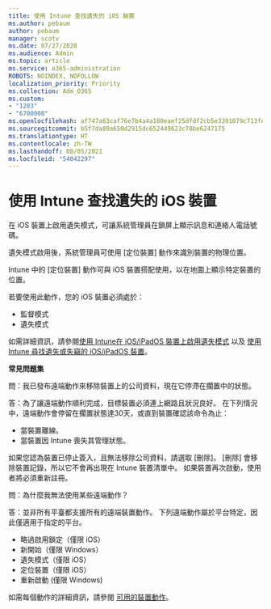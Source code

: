 ```yaml
---
title: 使用 Intune 查找遺失的 iOS 裝置
ms.author: pebaum
author: pebaum
manager: scotv
ms.date: 07/27/2020
ms.audience: Admin
ms.topic: article
ms.service: o365-administration
ROBOTS: NOINDEX, NOFOLLOW
localization_priority: Priority
ms.collection: Adm_O365
ms.custom:
- "1283"
- "6700008"
ms.openlocfilehash: af747a63caf76e7b4a4a180eaef25dfdf2cb5e3391079c713fe0e413198efb15
ms.sourcegitcommit: b5f7da89a650d2915dc652449623c78be6247175
ms.translationtype: HT
ms.contentlocale: zh-TW
ms.lasthandoff: 08/05/2021
ms.locfileid: "54042297"
---
```

# <a name="locating-lost-ios-devices-with-intune"></a>使用 Intune 查找遺失的 iOS 裝置

在 iOS 裝置上啟用遺失模式，可讓系統管理員在鎖屏上顯示訊息和連絡人電話號碼。

遺失模式啟用後，系統管理員可使用 [定位裝置] 動作來識別裝置的物理位置。

Intune 中的 [定位裝置] 動作可與 iOS 裝置搭配使用，以在地圖上顯示特定裝置的位置。

若要使用此動作，您的 iOS 裝置必須處於：

- 監督模式
- 遺失模式

如需詳細資訊，請參閱[使用 Intune在 iOS/iPadOS 裝置上啟用遺失模式](https://docs.microsoft.com/intune/device-lost-mode) 以及 [使用 Intune 尋找遺失或失竊的 iOS/iPadOS 裝置](https://docs.microsoft.com/intune/device-locate)。

**常見問題集**

問：我已發布遠端動作來移除裝置上的公司資料，現在它停滯在擱置中的狀態。

答：為了讓遠端動作順利完成，目標裝置必須連上網路且狀況良好。 在下列情況中，遠端動作會停留在擱置狀態達30天，或直到裝置確認該命令為止：

- 當裝置離線。
- 當裝置因 Intune 喪失其管理狀態。

如果您認為裝置已停止簽入，且無法移除公司資料，請選取 [刪除]。 [刪除] 會移除裝置記錄，所以它不會再出現在 Intune 裝置清單中。 如果裝置再次啟動，使用者將必須重新註冊。

問：為什麼我無法使用某些遠端動作？

答：並非所有平臺都支援所有的遠端裝置動作。 下列遠端動作屬於平台特定，因此僅適用于指定的平台。

- 略過啟用鎖定（僅限 iOS）
- 新開始（僅限 Windows）
- 遺失模式（僅限 iOS）
- 定位裝置（僅限 iOS）
- 重新啟動 (僅限 Windows)

如需每個動作的詳細資訊，請參閱 [可用的裝置動作](https://docs.microsoft.com/intune/device-management#available-device-actions)。